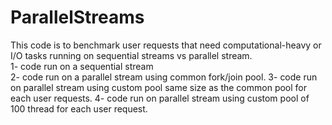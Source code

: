 # ParallelStreams

This code is to benchmark user requests that need computational-heavy or I/O tasks running on sequential streams vs parallel stream.  
1- code run on a sequential stream  
2- code run on a parallel stream using common fork/join pool. 
3- code run on parallel stream using custom pool same size as the common pool for each user requests. 
4- code run on parallel stream using custom pool of 100 thread for each user request. 
